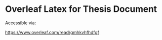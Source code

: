 # Overleaf Latex for Thesis Document

Accessible via:

https://www.overleaf.com/read/gmhkvhfhdfgf




